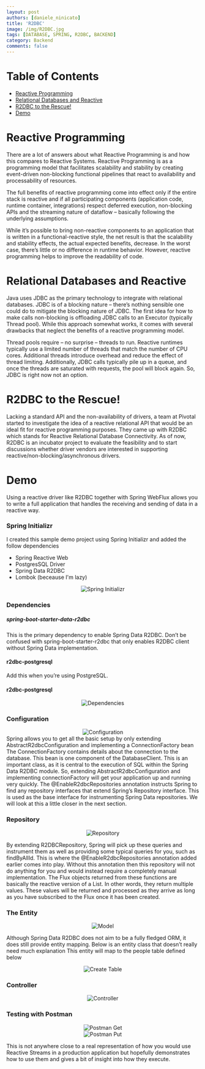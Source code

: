 ```yaml
---
layout: post
authors: [daniele_ninicato]
title: 'R2DBC'
image: /img/R2DBC.jpg
tags: [DATABASE, SPRING, R2DBC, BACKEND]
category: Backend
comments: false
---
```


# Table of Contents

* [Reactive Programming](#reactive_programming)
* [Relational Databases and Reactive](#relational_databases_and_reactive)
* [R2DBC to the Rescue!](#r2dbc_to_the_rescue)
* [Demo](#demo)

# Reactive Programming
There are a lot of answers about what Reactive Programming is and how this compares to Reactive Systems. Reactive Programming is as a programming model that facilitates scalability and stability by creating event-driven non-blocking functional pipelines that react to availability and processability of resources.

The full benefits of reactive programming come into effect only if the entire stack is reactive and if all participating components (application code, runtime container, integrations) respect deferred execution, non-blocking APIs and the streaming nature of dataflow – basically following the underlying assumptions.

While it’s possible to bring non-reactive components to an application that is written in a functional-reactive style, the net result is that the scalability and stability effects, the actual expected benefits, decrease. In the worst case, there’s little or no difference in runtime behavior. However, reactive programming helps to improve the readability of code.

# Relational Databases and Reactive
Java uses JDBC as the primary technology to integrate with relational databases. JDBC is of a blocking nature – there’s nothing sensible one could do to mitigate the blocking nature of JDBC. The first idea for how to make calls non-blocking is offloading JDBC calls to an Executor (typically Thread pool). While this approach somewhat works, it comes with several drawbacks that neglect the benefits of a reactive programming model.

Thread pools require – no surprise – threads to run. Reactive runtimes typically use a limited number of threads that match the number of CPU cores. Additional threads introduce overhead and reduce the effect of thread limiting. Additionally, JDBC calls typically pile up in a queue, and once the threads are saturated with requests, the pool will block again. So, JDBC is right now not an option.

# R2DBC to the Rescue!
Lacking a standard API and the non-availability of drivers, a team at Pivotal started to investigate the idea of a reactive relational API that would be an ideal fit for reactive programming purposes. They came up with R2DBC which stands for Reactive Relational Database Connectivity. As of now, R2DBC is an incubator project to evaluate the feasibility and to start discussions whether driver vendors are interested in supporting reactive/non-blocking/asynchronous drivers.

# Demo
Using a reactive driver like R2DBC together with Spring WebFlux allows you to write a full application that handles the receiving and sending of data in a reactive way.

### Spring Initializr
I created this sample demo project using Spring Initializr and added the follow dependencies
<ul>
<li>Spring Reactive Web</li>
<li>PostgresSQL Driver</li>
<li>Spring Data R2DBC</li>
<li>Lombok (beceause I'm lazy)</li>
</ul>

<div style="text-align: center;">
  <img alt="Spring Initializr" src="/img/2020-10-12-r2dbc/spring-initializr.jpg" width="auto" height="auto" class="image fit">
</div>

### Dependencies

##### spring-boot-starter-data-r2dbc
This is the primary dependency to enable Spring Data R2DBC. Don’t be confused with spring-boot-starter-r2dbc that only enables R2DBC client without Spring Data implementation.

#### r2dbc-postgresql
Add this when you’re using PostgreSQL.

#### r2dbc-postgresql

<div style="text-align: center;">
  <img alt="Dependencies" src="/img/2020-10-12-r2dbc/dependencies.jpg" width="auto" height="auto" class="image fit">
</div>

### Configuration

<div style="text-align: center;">
  <img alt="Configuration" src="/img/2020-10-12-r2dbc/configuration.jpg" width="auto" height="auto" class="image fit">
</div>
Spring allows you to get all the basic setup by only extending AbstractR2dbcConfiguration and implementing a ConnectionFactory bean
The ConnectionFactory contains details about the connection to the database. This bean is one component of the DatabaseClient. This is an important class, as it is central to the execution of SQL within the Spring Data R2DBC module.
So, extending AbstractR2dbcConfiguration and implementing connectionFactory will get your application up and running very quickly.
The @EnableR2dbcRepositories annotation instructs Spring to find any repository interfaces that extend Spring’s Repository interface. This is used as the base interface for instrumenting Spring Data repositories. We will look at this a little closer in the next section.

### Repository
<div style="text-align: center;">
  <img alt="Repository" src="/img/2020-10-12-r2dbc/repository.jpg" width="auto" height="auto" class="image fit">
</div>

By extending R2DBCRepository, Spring will pick up these queries and instrument them as well as providing some typical queries for you, such as findByAllId. 
This is where the @EnableR2dbcRepositories annotation added earlier comes into play. Without this annotation then this repository will not do anything for you and would instead require a completely manual implementation.
The Flux objects returned from these functions are basically the reactive version of a List. In other words, they return multiple values. These values will be returned and processed as they arrive as long as you have subscribed to the Flux once it has been created.

### The Entity
<div style="text-align: center;">
  <img alt="Model" src="/img/2020-10-12-r2dbc/model.jpg" width="auto" height="auto" class="image fit">
</div>

Although Spring Data R2DBC does not aim to be a fully fledged ORM, it does still provide entity mapping. Below is an entity class that doesn’t really need much explanation
This entity will map to the people table defined below

<div style="text-align: center;">
  <img alt="Create Table" src="/img/2020-10-12-r2dbc/createtable.jpg" width="auto" height="auto" class="image fit">
</div>

### Controller
<div style="text-align: center;">
  <img alt="Controller" src="/img/2020-10-12-r2dbc/controller.jpg" width="auto" height="auto" class="image fit">
</div>

### Testing with Postman
<div style="text-align: center;">
  <img alt="Postman Get" src="/img/2020-10-12-r2dbc/postman-get.jpg" width="auto" height="auto" class="image fit">
</div>

<div style="text-align: center;">
  <img alt="Postman Put" src="/img/2020-10-12-r2dbc/postman-put.jpg" width="auto" height="auto" class="image fit">
</div>

This is not anywhere close to a real representation of how you would use Reactive Streams in a production application but hopefully demonstrates how to use them and gives a bit of insight into how they execute.